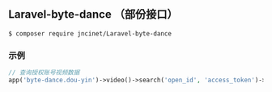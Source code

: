 ## Laravel-byte-dance （部份接口）

```shell
$ composer require jncinet/Laravel-byte-dance
```

### 示例
```php
// 查询授权账号视频数据
app('byte-dance.dou-yin')->video()->search('open_id', 'access_token')->paginate();
```